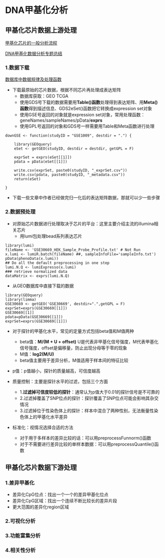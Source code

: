 
# DNA甲基化分析

## 甲基化芯片数据上游处理

[甲基化芯片的一般分析流程](https://mp.weixin.qq.com/s/JHrL_DqgQY6Yh18vHySKYg)

[DNA甲基化数据分析专题总结](https://blog.csdn.net/weixin_43569478/article/details/108079702)

### 1.数据下载
[数据库中数据规律及处理函数](https://mp.weixin.qq.com/s?__biz=MzAxMDkxODM1Ng==&amp;mid=2247486063&amp;idx=1&amp;sn=156bee5397e979722b36b78284188538&amp;scene=21#wechat_redirect)
+ 下载最原始的芯片数据，根据不同芯片再处理成表达矩阵
  + 数据库获取：GEO   TCGA
  + 使用GDS号下载的数据需要用**Table()函数**处理得到表达矩阵、用**Meta()函数**得到描述信息、GDS2eSet()函数把它转换成expression set对象
  + 使用GSE号返回的对象就是expression set对象，常用处理函数：geneNames/sampleNames/pData/**exprs**
  + 使用GPL号返回的对象和GDS号一样需要用Table和Meta函数进行处理

```
downGSE <- function(studyID = "GSE1009", destdir = ".") {

    library(GEOquery)
    eSet <- getGEO(studyID, destdir = destdir, getGPL = F)

    exprSet = exprs(eSet[[1]])
    pdata = pData(eSet[[1]])

    write.csv(exprSet, paste0(studyID, "_exprSet.csv"))
    write.csv(pdata, paste0(studyID, "_metadata.csv"))
    return(eSet)

}
```
+ 下载一些文章中作者已经做完归一化后的表达矩阵数据，那就可以少一些步骤


### 2.数据预处理
+ 对原始芯片数据进行处理取决于芯片的平台：这里主要介绍主流的illumina相关芯片
  + 用lumi包处理bead系列表达芯片

```
library(lumi)
fileName <- 'GSE30669_HEK_Sample_Probe_Profile.txt' # Not Run
x.lumi <- lumiR.batch(fileName) ##, sampleInfoFile='sampleInfo.txt')
pData(phenoData(x.lumi))
## Do all the default preprocessing in one step
lumi.N.Q <- lumiExpresso(x.lumi)
### retrieve normalized data
dataMatrix <- exprs(lumi.N.Q)
```
  + 从GEO数据库中直接下载的数据

```
library(GEOquery)
library(limma)
GSE30669 <- getGEO('GSE30669', destdir=".",getGPL = F)
exprSet=exprs(GSE30669[[1]])
GSE30669[[1]]
pdata=pData(GSE30669[[1]])
exprSet=exprs(GSE30669[[1]])
```

+ 对于探针的甲基化水平，常见的定量方式包括beta值和M值两种
  + beta值：**M/(M + U + offset)**  U是代表非甲基化信号强度，M代表甲基化信号强度，offset是偏移量，防止出现分母等于零的现象
  + M值：**log2(M/U)**
  + beta值主要用于差异分析，M值适用于样本间的特征比较

+ p值：p值越小，探针的质量越高，可信度越高

+ 质量控制：主要是探针水平的过滤，包括三个方面
  + 1.**过滤掉可信度较低的探针**：通常认为p值大于0.01的探针信号是不可靠的
  + 2.过滤掉覆盖了SNP位点的探针：探针覆盖了SNP位点可能会影响其杂交情况
  + 3.过滤掉位于性染色体上的探针：样本中混合了两种性别，无法衡量性染色体上的甲基化水平差异

+ 标准化：视情况选择合适的方法
  + 对于用于多样本的差异比较的话：可以用preprocessFunnorm()函数
  + 对于不需要进行差异比较的单样本数据：可以用preprocessQuantile()函数

## 甲基化芯片数据下游处理  
### 1.差异甲基化
+ 差异化CpG位点：找出一个一个的差异甲基化位点 
+ 差异化CpG区域：找出一个连续不断比较长的差异片段
+ 更大范围的差异化region区域


### 2.可视化分析





### 3.功能富集分析



### 4.相关性分析










